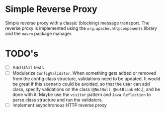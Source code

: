 # Simple Reverse Proxy

Simple reverse proxy with a classic (blocking) message transport. The reverse proxy is implemented using the `org.apache.httpcomponents` library and the `maven` package manager.

# TODO's
- [ ] Add UNIT tests
- [ ] Modularize `ConfigValidator`. When something gets added or removed from the config class structure, validations need to be updated. It would be great if this scenario could be avoided, so that the user can add class, specify validations on the class (`@NotNull`, `@NotBlank` etc.), and be done with it. Maybe use the `visitor` pattern and `Java Reflection` to parse class structure and run the validators.
- [ ] Implement asynchronous HTTP reverse proxy
